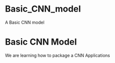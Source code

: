 # Basic_CNN_model
A Basic CNN model
# Basic CNN Model
We are learning how to package a CNN Applications